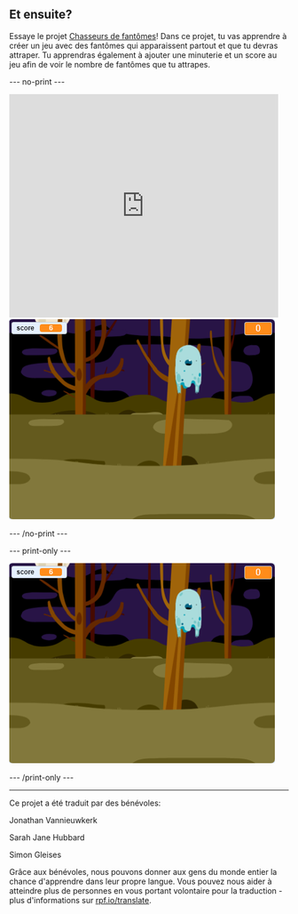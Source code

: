 ## Et ensuite?

Essaye le projet [Chasseurs de fantômes](https://projects.raspberrypi.org/fr-FR/projects/ghostbusters?utm_source=pathway&utm_medium=whatnext&utm_campaign=projects)! Dans ce projet, tu vas apprendre à créer un jeu avec des fantômes qui apparaissent partout et que tu devras attraper. Tu apprendras également à ajouter une minuterie et un score au jeu afin de voir le nombre de fantômes que tu attrapes.

--- no-print ---

<div class="scratch-preview">
  <iframe allowtransparency="true" width="485" height="402" src="https://scratch.mit.edu/projects/embed/334693873/?autostart=false" frameborder="0" scrolling="no"></iframe>
  <img src="images/ghostbusters-static.png">
</div>

--- /no-print ---

--- print-only ---

![démonstration](images/ghostbusters-static.png)

--- /print-only ---

***

Ce projet a été traduit par des bénévoles:

Jonathan Vannieuwkerk

Sarah Jane Hubbard

Simon Gleises

Grâce aux bénévoles, nous pouvons donner aux gens du monde entier la chance d'apprendre dans leur propre langue. Vous pouvez nous aider à atteindre plus de personnes en vous portant volontaire pour la traduction - plus d'informations sur [rpf.io/translate](https://rpf.io/translate).

